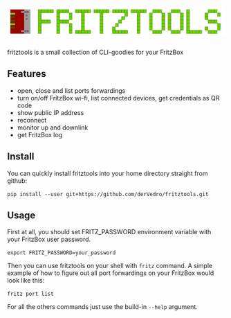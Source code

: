 # <img src="./fritztools.svg" width="596" height="72"/>

fritztools is a small collection of CLI-goodies for your FritzBox 

## Features
* open, close and list ports forwardings
* turn on/off FritzBox wi-fi, list connected devices, get credentials as QR code
* show public IP address
* reconnect
* monitor up and downlink
* get FritzBox log

## Install
You can quickly install fritztools into your home directory straight from github:

```
pip install --user git+https://github.com/derVedro/fritztools.git
```

## Usage
First at all, you should set FRITZ_PASSWORD environment variable with your FritzBox user password.

```
export FRITZ_PASSWORD=your_password
```

Then you can use fritztools on your shell with `fritz` command. A simple example of how to figure out all port forwardings on your FritzBox would look like this:  

```
fritz port list
```

For all the others commands just use the build-in `--help` argument.

